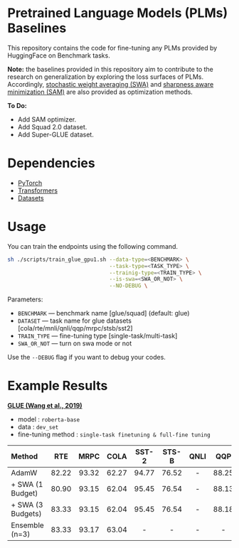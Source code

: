 # Pretrained Language Models (PLMs) Baselines
This repository contains the code for fine-tuning any PLMs provided by HuggingFace on Benchmark tasks.

<b>Note:</b> the baselines provided in this repository aim to contribute to the research on generalization by exploring the loss surfaces of PLMs. Accordingly, [stochastic weight averaging (SWA)](https://arxiv.org/abs/1803.05407) and [sharpness aware minimization (SAM)](https://arxiv.org/abs/2010.01412) are also provided as optimization methods.

<b>To Do:</b>
* Add SAM optimizer. 
* Add Squad 2.0 dataset.
* Add Super-GLUE dataset.

# Dependencies
* [PyTorch](http://pytorch.org/)
* [Transformers](https://huggingface.co/docs/transformers/)
* [Datasets](https://huggingface.co/docs/datasets/)

# Usage
You can train the endpoints using the following command.

```bash
sh ./scripts/train_glue_gpu1.sh --data-type=<BENCHMARK> \
                                --task-type=<TASK_TYPE> \
                                --trainig-type=<TRAIN_TYPE> \
                                --is-swa=<SWA_OR_NOT> \
                                --NO-DEBUG \
```

Parameters:

* ```BENCHMARK``` &mdash; benchmark name [glue/squad] (default: glue)
* ```DATASET``` &mdash; task name for glue datasets [cola/rte/mnli/qnli/qqp/mrpc/stsb/sst2]
* ```TRAIN_TYPE``` &mdash; fine-tuning type [single-task/multi-task]
* ```SWA_OR_NOT``` &mdash; turn on swa mode or not

Use the `--DEBUG` flag if you want to debug your codes.

# Example Results

**[GLUE (Wang et al., 2019)](https://gluebenchmark.com/)**

* model : `roberta-base`
* data  : `dev_set`
* fine-tuning method : `single-task finetuning & full-fine tuning`

| Method             | RTE    | MRPC   | COLA   | SST-2  | STS-B | QNLI | QQP   | MNLI(M) | MNLI(MM)
| :-                 | :-:    | :-:    | :-:    | :-:    | :-:   | :-:  | :-:   | :-:     | :-:
| AdamW              | 82.22  | 93.32  | 62.27  | 94.77  | 76.52 |  -   | 88.25 |  -      | -
| + SWA (1 Budget)   | 80.90  | 93.15  | 62.04  | 95.45  | 76.54 |  -   | 88.13 |  -      | -
| + SWA (3 Budgets)  | 83.33  | 93.15  | 62.04  | 95.45  | 76.54 |  -   | 88.18 |  -      | -
| Ensemble (n=3)     | 83.33  | 93.17  | 63.04  | -      | -     |  -   |  -    |  -      | -